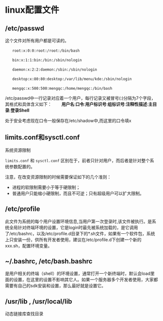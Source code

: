 # linux配置文件

## /etc/passwd

这个文件对所有用户都是可读的。

```
　　root:x:0:0:root:/root:/bin/bash

　　bin:x:1:1:bin:/bin:/sbin/nologin

　　daemon:x:2:2:daemon:/sbin:/sbin/nologin

　　desktop:x:80:80:desktop:/var/lib/menu/kde:/sbin/nologin

　　mengqc:x:500:500:mengqc:/home/mengqc:/bin/bash
```

/etc/passwd中一行记录对应着一个用户，每行记录又被冒号(:)分隔为7个字段，其格式和具体含义如下：
　　**用户名**:**口令**:**用户标识号**:**组标识号**:**注释性描述**:**主目录**:**登录Shell**

处于安全考虑现在口令一般保存在/etc/shadow中,而这里的口令填x



## limits.conf和sysctl.conf

系统资源限制

`limits.conf` 和 `sysctl.conf` 区别在于，前者只针对用户，而后者是针对整个系统参数配置的。

注意，在改变资源限制的时候需要保证如下的几个准则：

- 进程的软限制需要小于等于硬限制；
- 普通用户只能缩小硬限制，而且不可逆；只有超级用户可以扩大限制。

## /etc/profile

 此文件为系统的每个用户设置环境信息,当用户第一次登录时,该文件被执行。是系统全局针对终端环境的设置，它是login时最先被系统加载的，是它调用了/etc/bashrc，以及/etc/profile.d目录下的*.sh文件，如果有一个软件包，系统上只安装一份，供所有开发者使用，建议在/etc/profile.d下创建一个新的xxx.sh，配置环境变量。

## ~/.bashrc,  /etc/bash.bashrc

是用户相关的终端（shell）的环境设置，通常打开一个新终端时，默认会load里面的设置，在这里的设置不影响其它人。如果一个服务器多个开发者使用，大家都需要有自己的sdk安装和设置，那么最好就是设置它。



## /usr/lib , /usr/local/lib

动态链接库查找目录

